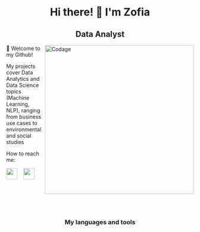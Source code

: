 <h1 align="center">Hi there! 👋 I'm Zofia</h1>
<h2 align="center">Data Analyst</h2>



<img align="right" alt="Codage" width="400" src="https://user-images.githubusercontent.com/67431758/228056875-1a89863f-e326-4117-a8f3-bc65651620c5.gif">

🌱 Welcome to my Github! 

My projects cover Data Analytics and Data Science topics (Machine Learning, NLP), 
ranging from business use cases to environmental and social studies

<!-- <details>
<summary>My top languages</summary>

| Rank | Languages |
|-----:|-----------|
|     1| Python    |
|     2| SQL       |
|     3| R         |

</details> -->

How to reach me:
<p align="left">
<a href="https://www.linkedin.com/in/zofia-quillet" target="blank"><img align="center" src="https://user-images.githubusercontent.com/67431758/228067804-ad179400-0b65-4cf2-8ee2-b6eb0228611b.svg" alt="" height="30" width="30" /></a>&nbsp &nbsp
<a href="mailto:z.quillet@gmail.com"><img align="center" src="https://user-images.githubusercontent.com/67431758/228064757-92961b2d-fd84-4520-8a17-826b39e7bd05.svg" alt="" height="30" width="30" /></a>
</p>

<br>
<br>
<br>
<br>

<h3 align="center">My languages and tools</h3>

<br> 

<p align='center' vertical-align='middle’>
<img width="702" alt="logos" src="https://user-images.githubusercontent.com/67431758/228004700-27b207f2-da7a-46ab-97ed-69c6ab914611.png">
</p>

<!-- <p><img align="center" src="https://github-readme-stats.vercel.app/api/top-langs/?username=ZofiaQlt" alt="" /></p> -->
